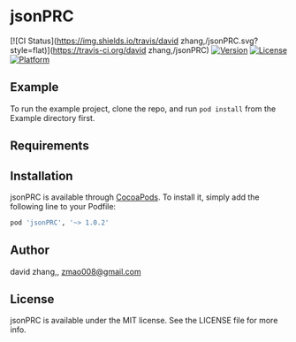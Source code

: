 # jsonPRC

[![CI Status](https://img.shields.io/travis/david zhang,/jsonPRC.svg?style=flat)](https://travis-ci.org/david zhang,/jsonPRC)
[![Version](https://img.shields.io/cocoapods/v/jsonPRC.svg?style=flat)](https://cocoapods.org/pods/jsonPRC)
[![License](https://img.shields.io/cocoapods/l/jsonPRC.svg?style=flat)](https://cocoapods.org/pods/jsonPRC)
[![Platform](https://img.shields.io/cocoapods/p/jsonPRC.svg?style=flat)](https://cocoapods.org/pods/jsonPRC)

## Example

To run the example project, clone the repo, and run `pod install` from the Example directory first.

## Requirements

## Installation

jsonPRC is available through [CocoaPods](https://cocoapods.org). To install
it, simply add the following line to your Podfile:

```ruby
pod 'jsonPRC', '~> 1.0.2'
```

## Author

david zhang,, zmao008@gmail.com

## License

jsonPRC is available under the MIT license. See the LICENSE file for more info.
